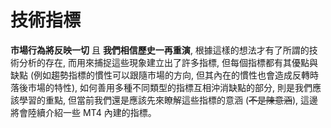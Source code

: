 # 技術指標

**市場行為將反映一切** 且 **我們相信歷史一再重演**, 根據這樣的想法才有了所謂的技術分析的存在, 而用來捕捉這些現象建立出了許多指標, 但每個指標都有其優點與缺點 (例如趨勢指標的慣性可以跟隨市場的方向, 但其內在的慣性也會造成反轉時落後市場的特性), 如何善用多種不同類型的指標互相沖消缺點的部分, 則是我們應該學習的重點, 但當前我們還是應該先來瞭解這些指標的意涵 (~~不是陳意涵~~), 這邊將會陸續介紹一些 MT4 內建的指標。